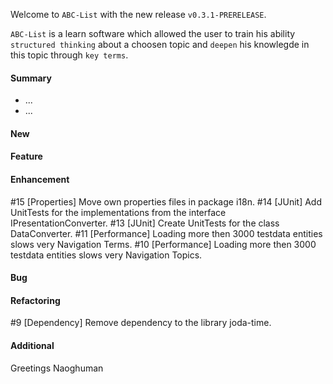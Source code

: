 Welcome to `ABC-List` with the new release `v0.3.1-PRERELEASE`.

`ABC-List` is a learn software which allowed the user to train his ability 
`structured thinking` about a choosen topic and `deepen` his knowlegde in this 
topic through `key terms`.



#### Summary
* ...
* ...



#### New



#### Feature



#### Enhancement
#15 [Properties] Move own properties files in package i18n.
#14 [JUnit] Add UnitTests for the implementations from the interface IPresentationConverter.
#13 [JUnit] Create UnitTests for the class DataConverter.
#11 [Performance] Loading more then 3000 testdata entities slows very Navigation Terms.
#10 [Performance] Loading more then 3000 testdata entities slows very Navigation Topics.



#### Bug



#### Refactoring
#9 [Dependency] Remove dependency to the library joda-time.



#### Additional



Greetings
Naoghuman



[//]: # (Issues which will be integrated in this release)



[//]: # (Links)

